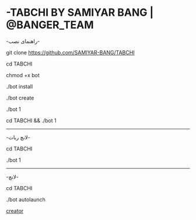 -TABCHI BY SAMIYAR BANG | @BANGER_TEAM
======================================

-راهنمای نصب-

git clone https://github.com/SAMIYAR-BANG/TABCHI

cd TABCHI

chmod +x bot

./bot install

./bot create

./bot 1

cd TABCHI && ./bot 1

***********
-لانچ ربات-

cd TABCHI

./bot 1

***********
-لانچ-

cd TABCHI

./bot autolaunch

[creator](https://telegram.me/ghosts_prince)
